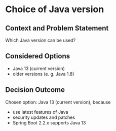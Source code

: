 # Choice of Java version 

## Context and Problem Statement
Which Java version can be used?

## Considered Options

* Java 13 (current version)
* older versions (e. g. Java 1.8)

## Decision Outcome

Chosen option: Java 13 (current version), because 

* use latest features of Java 
* security updates and patches
* Spring Boot 2.2.x supports Java 13   
